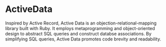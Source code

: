 # ActiveData

Inspired by Active Record, Active Data is an objection-relational-mapping library built with Ruby. It employs metaprogramming and object-oriented design to abstract SQL queries and construct databse associations. By simplifying SQL queries, Active Data promotes code brevity and readability.
